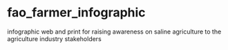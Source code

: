 # fao_farmer_infographic
infographic web and print for raising awareness on saline agriculture to the agriculture industry stakeholders
